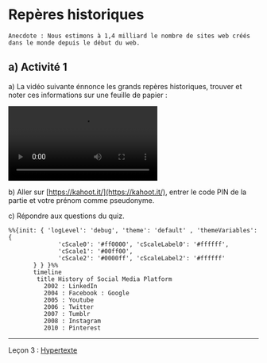 # Repères historiques

```
Anecdote : Nous estimons à 1,4 milliard le nombre de sites web créés dans le monde depuis le début du web.
```

## a) Activité 1

a) La vidéo suivante énnonce les grands repères historiques, trouver et noter ces informations sur une feuille de papier :

![](./img/video_reperes_historiques_web.mp4)

b) Aller sur [https://kahoot.it/](https://kahoot.it/), entrer le code PIN de la partie et votre prénom comme pseudonyme.

c) Répondre aux questions du quiz.

```mermaid
%%{init: { 'logLevel': 'debug', 'theme': 'default' , 'themeVariables': {
              'cScale0': '#ff0000', 'cScaleLabel0': '#ffffff',
              'cScale1': '#00ff00',
              'cScale2': '#0000ff', 'cScaleLabel2': '#ffffff'
       } } }%%
       timeline
        title History of Social Media Platform
          2002 : LinkedIn
          2004 : Facebook : Google
          2005 : Youtube
          2006 : Twitter
          2007 : Tumblr
          2008 : Instagram
          2010 : Pinterest
```
______________

Leçon 3 : [Hypertexte](./Hypertexte.md)